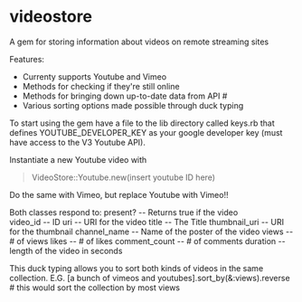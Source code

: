 videostore
==========

A gem for storing information about videos on remote streaming sites

Features:
- Currenty supports Youtube and Vimeo
- Methods for checking if they're still online
- Methods for bringing down up-to-date data from API #
- Various sorting options made possible through duck typing

To start using the gem have a file to the lib directory called keys.rb that defines YOUTUBE_DEVELOPER_KEY as your google developer key (must have access to the V3 Youtube API).

Instantiate a new Youtube video with
> VideoStore::Youtube.new(insert youtube ID here)

Do the same with Vimeo, but replace Youtube with Vimeo!!

Both classes respond to:
present?      -- Returns true if the video  
video_id      -- ID
uri           -- URI for the video
title         -- The Title
thumbnail_uri -- URI for the thumbnail
channel_name  -- Name of the poster of the video
views         -- # of views
likes         -- # of likes
comment_count -- # of comments
duration      -- length of the video in seconds

This duck typing allows you to sort both kinds of videos in the same collection.
E.G. [a bunch of vimeos and youtubes].sort_by(&:views).reverse # this would sort the collection by most views
